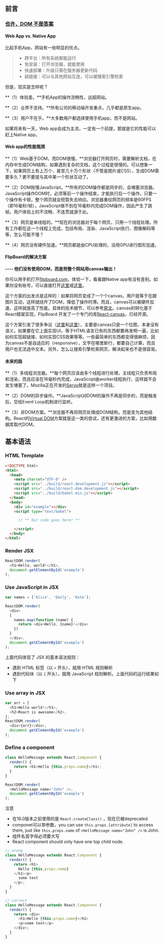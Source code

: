 ## 前言

### [也许，DOM 不是答案](https://www.ruanyifeng.com/blog/2015/02/future-of-dom.html)

#### Web App vs. Native App

比起手机App，网站有一些明显的优点。

> - 跨平台：所有系统都能运行
> - 免安装：打开浏览器，就能使用
> - 快速部署：升级只需在服务器更新代码
> - 超链接：可以与其他网站互连，可以被搜索引擎检索

但是，现实是怎样呢？

**（1）体验差。**手机App的操作流畅性，远超网站。

**（2）业界不支持。**所有公司的移动端开发重点，几乎都是原生app。

**（3）用户不在乎。**大多数用户都选择使用手机app，而不是网站。

如果将来有一天，Web app会成为主流，一定有一个前提，那就是它的性能可以赶上Native app。

#### Web app的性能瓶颈

**（1）Web基于DOM，而DOM很慢。**浏览器打开网页时，需要解析文档，在内存中生成DOM结构，如果遇到复杂的文档，这个过程是很慢的。可以想象一下，如果网页上有上万个、甚至几十万个形状（不管是图片或CSS），生成DOM需要多久？更不要提与其中某一个形状互动了。

**（2）DOM拖慢JavaScript。**所有的DOM操作都是同步的，会堵塞浏览器。JavaScript操作DOM时，必须等前一个操作结束，才能执行后一个操作。只要一个操作有卡顿，整个网页就会短暂失去响应。浏览器重绘网页的频率是60FPS（即16毫秒/帧），JavaScript做不到在16毫秒内完成DOM操作，因此产生了跳帧。用户体验上的不流畅、不连贯就源于此。

**（3）网页是单线程的。**现在的浏览器对于每个网页，只用一个线程处理。所有工作都在这一个线程上完成，包括布局、渲染、JavaScript执行、图像解码等等，怎么可能不慢？

**（4）网页没有硬件加速。**网页都是由CPU处理的，没用GPU进行图形加速。

#### FlipBoard的解决方案

**---- 他们没有使用DOM，而是将整个网站用canvas输出！**

你可以用手机打开[flipboard.com](https://flipboard.com/)，体验一下，看看跟Native app有没有差别。如果你没有帐号，可以直接打开[这里](https://flipboard.com/@flipboard/flipboard-picks-8a1uu7ngz)或[这里](https://flipboard.com/@flipboard/ten-for-today-k6ln1khuz)。

这个方案的出发点是这样的：如果将网页变成了一个个canvas，用户就等于在跟图片互动，这样就绕开了DOM，降低了操作时滞。而且，canvas可以被硬件加速，这样就提高了性能。具体的技术细节，可以参考[原文](http://engineering.flipboard.com/2015/02/mobile-web/)。canvas的转化基于React框架实现，FlipBoard 开发了一个专门的库[React-canvas](https://github.com/flipboard/react-canvas)，已经开源。

这个方案引发了很多争议（[这里](http://rachelnabors.com/2015/02/15/accessibility-vs-ux/)和[这里](http://christianheilmann.com/2015/02/15/flipboard-and-the-mobile-web-dream/)），主要是canvas只是一个位图，本身没有语义，如果要在它上面实现UI，等于HTML语言已有的东西都要再发明一遍，比如如何实现超链接、如何实现CSS效果等等。一些最简单的东西都变得很麻烦，因为canvas不是自适应的（responsive），文字在哪里断行，都要自己计算，而且用户也无法选中文本。另外，怎么让搜索引擎检索网页，解决起来也不是很容易。

#### 未来的路

**（1）多线程浏览器。**每个网页应该由多个线程进行处理，主线程只负责布局和渲染，而且应该在16毫秒内完成，JavaScript由worker线程执行，这样就不会发生堵塞了。Mozilla正在开发的[Servo](https://github.com/servo/servo)就是这样一个项目。

**（2）DOM的异步操作。**JavaScript对DOM的操作不再是同步的，而是触发后，交给Event Loop机制进行监听。

**（3）非DOM方案。**浏览器不再将网页处理成DOM结构，而是变为其他结构。React的[Virtual DOM](https://stackoverflow.com/questions/21109361/why-is-reacts-concept-of-virtual-dom-said-to-be-more-performant-than-dirty-mode)方案就是这一类的尝试，还有更激进的方案，比如用数据库取代DOM。

## 基本语法

### HTML Template

```html
<!DOCTYPE html>
<html>
  <head>
    <meta charset="UTF-8" />
    <script src="../build/react.development.js"></script>
    <script src="../build/react-dom.development.js"></script>
    <script src="../build/babel.min.js"></script>
  </head>
  <body>
    <div id="example"></div>
    <script type="text/babel">

      // ** Our code goes here! **

    </script>
  </body>
</html>
```

### Render JSX

```js
ReactDOM.render(
  <h1>Hello, world!</h1>,
  document.getElementById('example')
);
```

### Use JavaScript in JSX

```js
var names = ['Alice', 'Emily', 'Kate'];

ReactDOM.render(
  <div>
  {
    names.map(function (name) {
      return <div>Hello, {name}!</div>
    })
  }
  </div>,
  document.getElementById('example')
);
```

上面代码体现了 JSX 的基本语法规则：

- 遇到 HTML 标签（以 `<` 开头），就用 HTML 规则解析
- 遇到代码块（以 `{` 开头），就用 JavaScript 规则解析。上面代码的运行结果如下

### Use array in JSX

```js
var arr = [
  <h1>Hello world!</h1>,
  <h2>React is awesome</h2>,
];
ReactDOM.render(
  <div>{arr}</div>,
  document.getElementById('example')
);
```

### Define a component

```js
class HelloMessage extends React.Component {
  render() {
    return <h1>Hello {this.props.name}</h1>;
  }
}

ReactDOM.render(
  <HelloMessage name="John" />,
  document.getElementById('example')
);
```

注意

- 在16.0版本之前使用的是 `React.createClass()` ，现在已被deprecated
- componet可以带参数，you can use `this.props.[attribute]` to access them, just like `this.props.name` of `<HelloMessage name="John" />` is John.
- 组件名首字母必须要大写
- React component should only have one top child node.

```js
// wrong
class HelloMessage extends React.Component {
  render() {
    return <h1>
      Hello {this.props.name}
    </h1><p>
      some text
    </p>;
  }
}

// correct
class HelloMessage extends React.Component {
  render() {
    return <div>
      <h1>Hello {this.props.name}</h1>
      <p>some text</p>
    </div>;
  }
}
```

